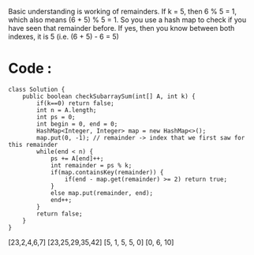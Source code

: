 Basic understanding is working of remainders.
If k = 5, then 6 % 5 = 1, which also means (6 + 5) % 5 = 1. So you use a hash map to check if you have seen that remainder before. 
If yes, then you know between both indexes, it is 5 (i.e. (6 + 5) - 6 = 5)

# Code : 
```
class Solution {
    public boolean checkSubarraySum(int[] A, int k) {
        if(k==0) return false;
        int n = A.length;
        int ps = 0;
        int begin = 0, end = 0;
        HashMap<Integer, Integer> map = new HashMap<>();
        map.put(0, -1); // remainder -> index that we first saw for this remainder
        while(end < n) {
            ps += A[end]++;
            int remainder = ps % k;
            if(map.containsKey(remainder)) {
                if(end - map.get(remainder) >= 2) return true;
            }
            else map.put(remainder, end);
            end++;
        }
        return false;
    }
}
```

[23,2,4,6,7]
[23,25,29,35,42]
[5, 1, 5, 5, 0]
[0, 6, 10]
